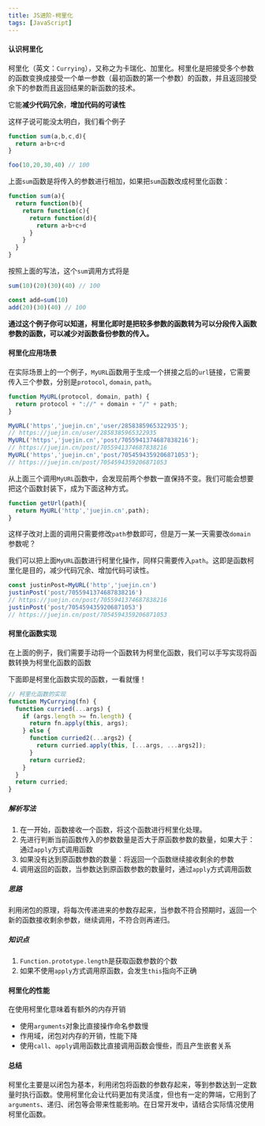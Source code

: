 ```yaml
---
title: JS进阶-柯里化
tags: [JavaScript]
---
```



#### 认识柯里化

柯里化（英文：`Currying`），又称之为卡瑞化、加里化。柯里化是把接受多个参数的函数变换成接受一个单一参数（最初函数的第一个参数）的函数，并且返回接受余下的参数而且返回结果的新函数的技术。

它能**减少代码冗余**，**增加代码的可读性**

这样子说可能没太明白，我们看个例子

```javascript
function sum(a,b,c,d){
  return a+b+c+d
}

foo(10,20,30,40) // 100
```

上面`sum`函数是将传入的参数进行相加，如果把`sum`函数改成柯里化函数：

```javascript
function sum(a){
  return function(b){
    return function(c){
      return function(d){
        return a+b+c+d
      }
    }
  }
}
```

按照上面的写法，这个`sum`调用方式将是

```javascript
sum(10)(20)(30)(40) // 100

const add=sum(10)
add(20)(30)(40) // 100
```

**通过这个例子你可以知道，柯里化即时是把较多参数的函数转为可以分段传入函数参数的函数，可以减少对函数备份参数的传入。**

#### 柯里化应用场景

在实际场景上的一个例子，`MyURL`函数用于生成一个拼接之后的`url`链接，它需要传入三个参数，分别是`protocol`, `domain`, `path`。

```javascript
function MyURL(protocol, domain, path) {
  return protocol + "://" + domain + "/" + path;
}
```

```javascript
MyURL('https','juejin.cn','user/2858385965322935');
// https://juejin.cn/user/2858385965322935
MyURL('https','juejin.cn','post/7055941374687838216');
// https://juejin.cn/post/7055941374687838216
MyURL('https','juejin.cn','post/7054594359206871053');
// https://juejin.cn/post/7054594359206871053
```

从上面三个调用`MyURL`函数中，会发现前两个参数一直保持不变。我们可能会想要把这个函数封装下，成为下面这种方式。

```javascript
function getUrl(path){
  return MyURL('http','juejin.cn',path);
}
```

这样子改对上面的调用只需要修改`path`参数即可，但是万一某一天需要改`domain`参数呢？

我们可以把上面`MyURL`函数进行柯里化操作，同样只需要传入`path`。这即是函数柯里化是目的，减少代码冗余、增加代码可读性。

```javascript
const justinPost=MyURL('http','juejin.cn')
justinPost('post/7055941374687838216')
// https://juejin.cn/post/7055941374687838216
justinPost('post/7054594359206871053')
// https://juejin.cn/post/7054594359206871053
```

#### 柯里化函数实现

在上面的例子，我们需要手动将一个函数转为柯里化函数，我们可以手写实现将函数转换为柯里化函数的函数

下面即是柯里化函数实现的函数，一看就懂！

```javascript
// 柯里化函数的实现
function MyCurrying(fn) {
  function curried(...args) {
    if (args.length >= fn.length) {
      return fn.apply(this, args);
    } else {
      function curried2(...args2) {
        return curried.apply(this, [...args, ...args2]);
      }
      return curried2;
    }
  }
  return curried;
}
```

##### 解析写法

1. 在一开始，函数接收一个函数，将这个函数进行柯里化处理。
2. 先进行判断当前函数传入的参数数量是否大于原函数参数的数量，如果大于：通过`apply`方式调用函数
3. 如果没有达到原函数参数的数量：将返回一个函数继续接收剩余的参数
4. 调用返回的函数，当参数达到原函数参数的数量时，通过`apply`方式调用函数

##### 思路

利用闭包的原理，将每次传递进来的参数存起来，当参数不符合预期时，返回一个新的函数接收剩余参数，继续调用，不符合则再递归。

##### **知识点**

1. `Function.prototype.length`是获取函数参数的个数
2. 如果不使用`apply`方式调用原函数，会发生`this`指向不正确

#### 柯里化的性能

在使用柯里化意味着有额外的内存开销

- 使用`arguments`对象比直接操作命名参数慢
- 作用域，闭包对内存的开销，性能下降
- 使用`call`、`apply`调用函数比直接调用函数会慢些，而且产生嵌套关系

#### 总结

柯里化主要是以闭包为基本，利用闭包将函数的参数存起来，等到参数达到一定数量时执行函数。使用柯里化会让代码更加有灵活度，但也有一定的弊端，它用到了`arguments`、递归、闭包等会带来性能影响。在日常开发中，请结合实际情况使用柯里化函数。